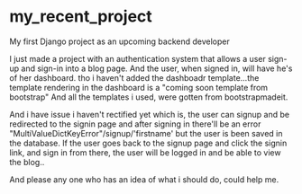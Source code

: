 # my_recent_project
My first Django project as an upcoming  backend developer

I just made a project with an authentication system that allows a user sign-up and sign-in into a blog page.
And the user, when signed in, will have he's of her dashboard.
tho i haven't added the dashboadr template...the template rendering in the dashboard is a "coming soon template from bootstrap"
And all the templates i used, were gotten from bootstrapmadeit.

And i have issue i haven't rectified yet which is, the user can signup and be redirected to the signin page and after signing in there'll be an error "MultiValueDictKeyError"/signup/'firstname' but the user is been saved in the database. 
If the user goes back to the signup page and click the signin  link, and sign in from there, the user will be logged in and be able to view the blog..

And please any one who has an idea of what i should do, could help me.
